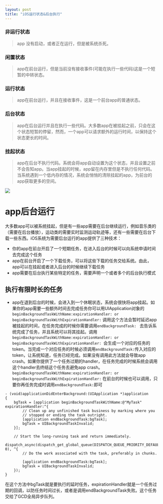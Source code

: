 ```yaml
---
layout: post
title: "iOS运行状态&后台执行"
---
```


### 非运行状态       
> app 没有启动，或者正在运行，但是被系统杀死。

### 闲置状态       
> app在前台运行，但是当前没有接收事件(可能在执行一些代码)这是一个短暂的中转状态。

### 运行状态    
> app在前台运行，并且在接收事件，这是一个前台app的普通状态。

### 后台状态	 	
> app在后台运行并且在执行一些代码。大多数app在被挂起之前，只会在这个状态短暂的停留，然而，一个app可以请求额外的运行时间，以保持这个状态更长的时间。

### 挂起状态 
> app在后台不执行代码。系统会将app自动设置为这个状态，并且设置之前不会告知app。当app挂起的时候，app留在内存里但是不执行任何代码。当系统遇到一个低内存的情况，系统会悄悄的清除挂起的app，为前台的app获取更多的空间。


![](http://i2.muimg.com/567571/bdd2059b085d158b.jpg)

# app后台运行
 大多数app可以被系统挂起，但是有一些app需要在后台继续运行，例如音乐类的（需要在后台播放），运动类的需要实时监测运动轨迹等，还有一些需要在后台下载一些东西。iOS系统为需要后台运行的app提供了三种技术：
* 你的app在前台开启了一个短期任务，在进入后台的时候可以向系统申请时间去完成这个任务
* app在前台开启了一个下载任务，可以将这些下载的任务交给系统。由此，app可以在挂起或者进入后台的时候继续下载任务
* app需要在后台执行某些特定的任务，需要声明一个或者多个的后台执行模式
## 执行有限时长的任务
* app在退到后台的时候，会进入到一个休眠状态，系统会很快将app挂起。如果你的app需要一些额外时间去完成任务你可以用UIApplication对象的 `beginBackgroundTaskWithName:expirationHandler: or beginBackgroundTaskWithExpirationHandler:` 调用这个方法会暂时延迟app被挂起的时间，在任务完成的时候你需要调用`endBackgroundTask: ` 去告诉系统完成了任务，并且系统可以将其挂起。调用 `beginBackgroundTaskWithName:expirationHandler: or beginBackgroundTaskWithExpirationHandler: `会生成一个对应的任务的token。当完成一个对应任务的时候必须调用`endBackgroundTask:`传入对应的token，让系统知道，任务已经完成。如果没有调用此方法就会导致app crash。如果你提供了一个任务过期的handler，在任务完成的时候系统会调用这个handler去终结这个任务去避免app crash。
 `beginBackgroundTaskWithName:expirationHandler: or beginBackgroundTaskWithExpirationHandler:` 在前台的时候也可以调用，只要你再任务完成时调用`endBackgroundTask:`即可


```
- (void)applicationDidEnterBackground:(UIApplication *)application
{
    bgTask = [application beginBackgroundTaskWithName:@"MyTask" expirationHandler:^{
        // Clean up any unfinished task business by marking where you
        // stopped or ending the task outright.
        [application endBackgroundTask:bgTask];
        bgTask = UIBackgroundTaskInvalid;
    }];
 
    // Start the long-running task and return immediately.
    dispatch_async(dispatch_get_global_queue(DISPATCH_QUEUE_PRIORITY_DEFAULT, 0), ^{
        // Do the work associated with the task, preferably in chunks.
 
        [application endBackgroundTask:bgTask];
        bgTask = UIBackgroundTaskInvalid;
    });
}

```

在这个方法中bgTask就是要执行的延时任务，expirationHandler就是一个任务过期的回调，以防任务时间过长，或者是调用endBackgroundTask失败。这个任务交给了GCD全局异步队列。

